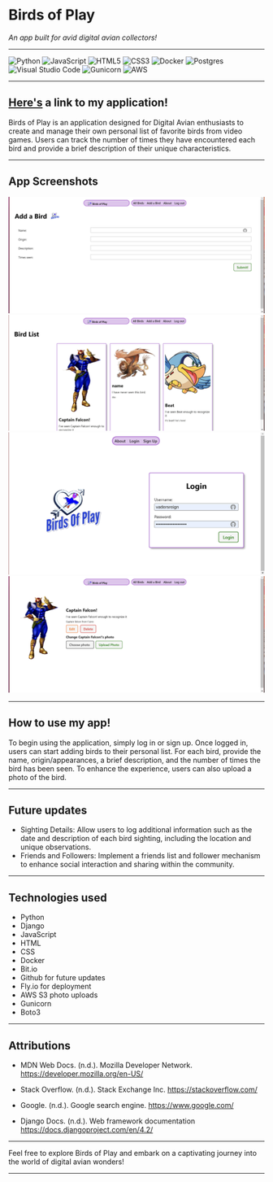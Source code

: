 # Birds of Play
_An app built for avid digital avian collectors!_

---
![Python](https://img.shields.io/badge/python-3670A0?style=for-the-badge&logo=python&logoColor=ffdd54)
![JavaScript](https://img.shields.io/badge/javascript-%23323330.svg?style=for-the-badge&logo=javascript&logoColor=%23F7DF1E)
![HTML5](https://img.shields.io/badge/html5-%23E34F26.svg?style=for-the-badge&logo=html5&logoColor=white)
![CSS3](https://img.shields.io/badge/css3-%231572B6.svg?style=for-the-badge&logo=css3&logoColor=white)
![Docker](https://img.shields.io/badge/docker-%230db7ed.svg?style=for-the-badge&logo=docker&logoColor=white)
![Postgres](https://img.shields.io/badge/postgres-%23316192.svg?style=for-the-badge&logo=postgresql&logoColor=white)
![Visual Studio Code](https://img.shields.io/badge/Visual%20Studio%20Code-0078d7.svg?style=for-the-badge&logo=visual-studio-code&logoColor=white)
![Gunicorn](https://img.shields.io/badge/gunicorn-%298729.svg?style=for-the-badge&logo=gunicorn&logoColor=white)
![AWS](https://img.shields.io/badge/AWS-%23FF9900.svg?style=for-the-badge&logo=amazon-aws&logoColor=white)

---
## [Here's](https://birds-of-play.fly.dev/) a link to my application!

Birds of Play is an application designed for Digital Avian enthusiasts to create and manage their own personal list of favorite birds from video games. Users can track the number of times they have encountered each bird and provide a brief description of their unique characteristics.


---
## App Screenshots

![add-bird](main_app/static/images/add-bird.png)
![bird-list](main_app/static/images/bird-list.png)
![home](main_app/static/images/home.png)
![bird-details](main_app/static/images/bird-details.png)

---
## How to use my app!

To begin using the application, simply log in or sign up. Once logged in, users can start adding birds to their personal list. For each bird, provide the name, origin/appearances, a brief description, and the number of times the bird has been seen. To enhance the experience, users can also upload a photo of the bird.


---
## Future updates

- Sighting Details: Allow users to log additional information such as the date and description of each bird sighting, including the location and unique observations.
- Friends and Followers: Implement a friends list and follower mechanism to enhance social interaction and sharing within the community.

---
## Technologies used

- Python
- Django
- JavaScript
- HTML
- CSS
- Docker
- Bit.io
- Github for future updates
- Fly.io for deployment
- AWS S3 photo uploads
- Gunicorn
- Boto3

---

## Attributions

- MDN Web Docs. (n.d.). Mozilla Developer Network. https://developer.mozilla.org/en-US/

- Stack Overflow. (n.d.). Stack Exchange Inc. https://stackoverflow.com/


- Google. (n.d.). Google search engine. https://www.google.com/


- Django Docs. (n.d.). Web framework documentation https://docs.djangoproject.com/en/4.2/

---
Feel free to explore Birds of Play and embark on a captivating journey into the world of digital avian wonders!

---